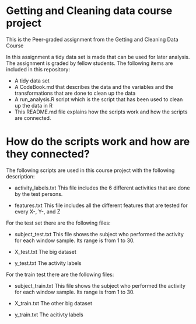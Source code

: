 # Getting and Cleaning data course project
This is the Peer-graded assignment from the Getting and Cleaning Data Course

In this assignment a tidy data set is made that can be used for later analysis. The assignment is graded by fellow students. 
The following items are included in this repository:
- A tidy data set
- A CodeBook.md that describes the data and the variables and the transformations that are done to clean up the data
- A run_analysis.R script which is the script that has been used to clean up the data in R
- This README.md file explains how the scripts work and how the scripts are connected.

# How do the scripts work and how are they connected?
The following scripts are used in this course project with the following description:
- activity_labels.txt
This file includes the 6 different activities that are done by the test persons.

- features.txt
This file includes all the different features that are tested for every X-, Y-, and Z

For the test set there are the following files:
- subject_test.txt
This file shows the subject who performed the activity for each window sample. Its range is from 1 to 30. 

- X_test.txt
The big dataset

- y_test.txt
The activity labels

For the train test there are the following files:
- subject_train.txt
This file shows the subject who performed the activity for each window sample. Its range is from 1 to 30. 

- X_train.txt
The other big dataset

- y_train.txt
The acitivty labels
